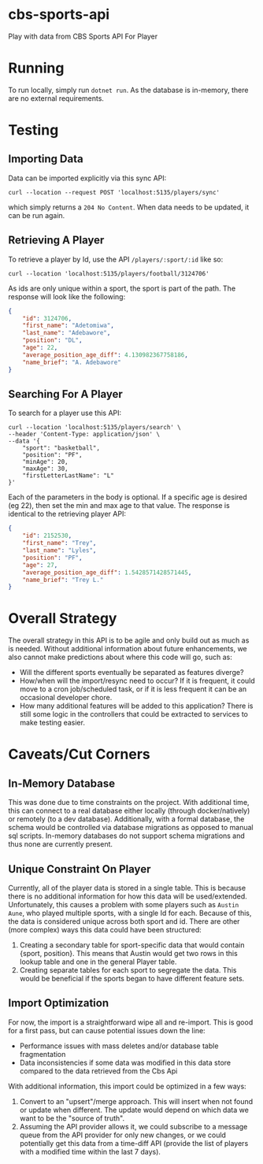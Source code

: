 # cbs-sports-api
Play with data from CBS Sports API For Player

# Running
To run locally, simply run `dotnet run`. As the database is in-memory, there are no external requirements.

# Testing

## Importing Data
Data can be imported explicitly via this sync API:

```shell
curl --location --request POST 'localhost:5135/players/sync'
```

which simply returns a `204 No Content`.
When data needs to be updated, it can be run again.

## Retrieving A Player
To retrieve a player by Id, use the API `/players/:sport/:id` like so:

```shell
curl --location 'localhost:5135/players/football/3124706'
```

As ids are only unique within a sport, the sport is part of the path.  The response will look like the following:

```json
{
    "id": 3124706,
    "first_name": "Adetomiwa",
    "last_name": "Adebawore",
    "position": "DL",
    "age": 22,
    "average_position_age_diff": 4.130982367758186,
    "name_brief": "A. Adebawore"
}
```

## Searching For A Player
To search for a player use this API:

```shell
curl --location 'localhost:5135/players/search' \
--header 'Content-Type: application/json' \
--data '{
    "sport": "basketball",
    "position": "PF",
    "minAge": 20,
    "maxAge": 30,
    "firstLetterLastName": "L"
}'
```

Each of the parameters in the body is optional. If a specific age is desired (eg 22), then set the min and max age to that value. The response is identical to the retrieving player API:

```json
{
    "id": 2152530,
    "first_name": "Trey",
    "last_name": "Lyles",
    "position": "PF",
    "age": 27,
    "average_position_age_diff": 1.5428571428571445,
    "name_brief": "Trey L."
}
```

# Overall Strategy
The overall strategy in this API is to be agile and only build out as much as is needed. Without additional information about future enhancements, we also cannot make predictions about where this code will go, such as:
- Will the different sports eventually be separated as features diverge?
- How/when will the import/resync need to occur? If it is frequent, it could move to a cron job/scheduled task, or if it is less frequent it can be an occasional developer chore.
- How many additional features will be added to this application? There is still some logic in the controllers that could be extracted to services to make testing easier.

# Caveats/Cut Corners

## In-Memory Database
This was done due to time constraints on the project. With additional time, this can connect to a real database either locally (through docker/natively) or remotely (to a dev database).
Additionally, with a formal database, the schema would be controlled via database migrations as opposed to manual sql scripts. In-memory databases do not support schema migrations and thus none are currently present.

## Unique Constraint On Player
Currently, all of the player data is stored in a single table. This is because there is no additional information for how this data will be used/extended. Unfortunately, this causes a problem with some players such as `Austin Aune`, who played multiple sports, with a single Id for each. Because of this, the data is considered unique across both sport and id. There are other (more complex) ways this data could have been structured:
1. Creating a secondary table for sport-specific data that would contain {sport, position}. This means that Austin would get two rows in this lookup table and one in the general Player table.
2. Creating separate tables for each sport to segregate the data. This would be beneficial if the sports began to have different feature sets.

## Import Optimization
For now, the import is a straightforward wipe all and re-import. This is good for a first pass, but can cause potential issues down the line:
- Performance issues with mass deletes and/or database table fragmentation
- Data inconsistencies if some data was modified in this data store compared to the data retrieved from the Cbs Api

With additional information, this import could be optimized in a few ways:
1. Convert to an "upsert"/merge approach. This will insert when not found or update when different. The update would depend on which data we want to be the "source of truth".
2. Assuming the API provider allows it, we could subscribe to a message queue from the API provider for only new changes, or we could potentially get this data from a time-diff API (provide the list of players with a modified time within the last 7 days).
